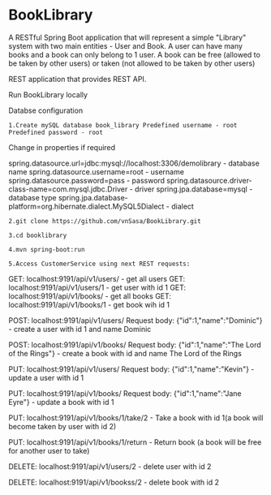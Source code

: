 # BookLibrary

A RESTful Spring Boot application that will represent a simple "Library" system with two main entities - User and Book. A user can have many books and a book can only belong to 1 user. A book can be free (allowed to be taken by other users) or taken (not allowed to be taken by other users)

REST application that provides REST API.

Run BookLibrary locally

Databse configuration

	1.Create mySQL database book_library Predefined username - root Predefined password - root
Change in properties if required

spring.datasource.url=jdbc:mysql://localhost:3306/demolibrary - database name spring.datasource.username=root - username spring.datasource.password=pass - password spring.datasource.driver-class-name=com.mysql.jdbc.Driver - driver spring.jpa.database=mysql - database type spring.jpa.database-platform=org.hibernate.dialect.MySQL5Dialect - dialect

	2.git clone https://github.com/vnSasa/BookLibrary.git

	3.cd booklibrary

	4.mvn spring-boot:run

	5.Access CustomerService using next REST requests:

GET: localhost:9191/api/v1/users/ - get all users
GET: localhost:9191/api/v1/users/1 - get user with id 1
GET: localhost:9191/api/v1/books/ - get all books
GET: localhost:9191/api/v1/books/1 - get book wih id 1

POST: localhost:9191/api/v1/users/ Request body: {"id":1,"name":"Dominic"} - create a user with id 1 and name Dominic

POST: localhost:9191/api/v1/books/ Request body: {"id":1,"name":"The Lord of the Rings"} - create a book with id and name The Lord of the Rings

PUT: localhost:9191/api/v1/users/ Request body: {"id":1,"name":"Kevin"} - update a user with id 1

PUT: localhost:9191/api/v1/books/ Request body: {"id":1,"name":"Jane Eyre"} - update a book with id 1

PUT: localhost:9191/api/v1/books/1/take/2 - Take a book with id 1(a book will become taken by user with id 2)

PUT: localhost:9191/api/v1/books/1/return - Return book (a book will be free for another user to take)

DELETE: localhost:9191/api/v1/users/2 - delete user with id 2

DELETE: localhost:9191/api/v1/bookss/2 - delete book with id 2
